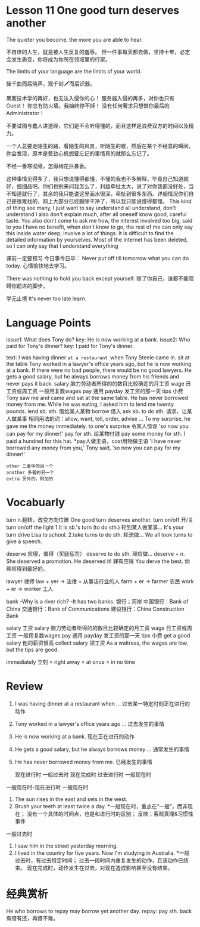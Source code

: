 # Lesson 11 One good turn deserves another

The quieter you become, the more you are able to hear.

不自律的人生，就是被人生反复的羞辱。
但一件事每天都去做，坚持十年，必定会发生质变，你将成为你所在领域里的行家。

The limits of your language are the limits of your world.

操千曲而后晓声，观千剑🗡而后识器。

黑客技术学的再好，也无法入侵你的心！
服务器入侵的再多，对你也只有Guest！
你总有防火墙，我始终停不掉！
没有任何奢求只想做你最后的Administrator！

不要试图与蠢人讲道理，它们是不会听得懂的，而且这样是浪费双方的时间以及精力。

一个人总要走陌生的路，看陌生的风景，听陌生的歌，然后在某个不经意的瞬间，你会发现，原本是费劲心机想要忘记的事情真的就那么忘记了。

不经一番寒彻骨，怎得梅花扑鼻香。

这种事情见得多了，我只想说懂得都懂，不懂的我也不多解释，毕竟自己知道就好，细细品吧。你们也别来问我怎么了，利益牵扯太大，说了对你我都没好处，当不知道就行了，其余的我只能说这里面水很深，牵扯到很多东西。详细情况你们自己是很难找的，网上大部分已经删除干净了，所以我只能说懂得都懂。
This kind of thing see many, I just want to say understand all understand, don't understand I also don't explain much, after all oneself know good, careful taste. You also don't come to ask me how, the interest involved too big, said to you I have no benefit, when don't know to go, the rest of me can only say this inside water deep, involve a lot of things. It is difficult to find the detailed information by yourselves. Most of the Internet has been deleted, so I can only say that I understand everything

课前一定要预习
今日事今日毕：
    Never put off till tomorrow what you can do today.
心情愉快地去学习。

There was nothing to hold you back except yourself. 除了你自己，谁都不能阻碍你前进的脚步。

学无止境
It's never too late learn.

# Language Points

issue1:
    What does Tony do?
key:
    He is now working at a bank.
issue2:
    Who paid for Tony's dinner?
key:
    I paid for Tony's dinner.

text:
    I was having dinner `at a restaurant `when Tony Steele came in. 
        sit at the table
    Tony worked in a lawyer's office years ago, but he is now working at a bank.
        If there were no bad people, there would be no good lawyers.
    He gets a good salary, but he always borrows money from his friends and never pays it back.
        salary 脑力劳动者所得的的数目比较确定的月工资
        wage 日工资或周工资
            一般用复数wages
        pay 通用
            payday 发工资的那一天
        tips 小费
    Tony saw me and came and sat at the same table. He has never borrowed money from me.
    While he was eating, I asked him to lend me twenty pounds.
        lend sb. sth. 借给某人某物
        borrow 借入
        ask sb. to do sth. 请求，让某人做某事
        相同用法的词：allow, want, tell, order, advise ...
    To my surprise, he gave me the money immediately.
        to one's surprise 令某人惊讶
        'so now you can pay for my dinner!'
        pay for sth. 给某物付钱
        pay some money for sth.
        I paid a hundred for this hat.
            *pay人做主语，cost用物做主语
    'I have never borrowed any money from you,' Tony said, 'so now you can pay for my dinner!'

    other 二者中的另一个
    another 多者的另一个
    extra 另外的，附加的

# Vocabuarly

turn n.翻转，改变方向位置
    One good turn deserves another.
    turn on/off 开/关
    turn on/off the light
    1.It is sb.'s turn (to do sth.) 轮到某人做某事...
        It's your turn drive Lisa to school.
    2.take turns to do sth. 轮流做...
        We all took turns to give a speech.

deserve 应得，值得（奖励惩罚）
    deserve to do sth. 理应做...
    deserve + n. 
    She deserved a promotion.
    He deserved it! 罪有应得
    You derve the best. 你理应得到最好的。

lawyer 律师
    law + yer -> 法律 + 从事该行业的人
    farm + er -> farmer 农民
    work + er -> worker 工人

bank 
    -Why is a river rich?
    -It has two banks.
    银行；河岸
    中国银行：Bank of China
    交通银行：Bank of Communications
    建设银行：China Construction Bank

salary 工资
    salary 脑力劳动者所得的的数目比较确定的月工资
    wage 日工资或周工资
        一般用复数wages
    pay 通用
        payday 发工资的那一天
    tips 小费
    get a good salary  他的薪资很高
    collect salary 领工资
    As a waitress, the wages are low, but the tips are good.

immediately 立刻
    = right away
    = at once 
    = in no time

# Review

1. I was having dinner at a restaurant when ...
    过去某一特定时刻正在进行的动作
2. Tony worked in a lawyer's office years ago ...
    过去发生的事情
3. He is now working at a bank.
    现在正在进行的动作
4. He gets a good salary, but he always borrows money ... 
    通常发生的事情
5. He has never borrowed money from me.
    已经发生的事情

    现在进行时
    一般过去时
    现在完成时
    过去进行时
    一般现在时

一般现在时-现在进行时
一般现在时
1. The sun rises in the east and sets in the west.
2. Brush your teeth at least twice a day.
*一般现在时，重点在“一般”，而非现在；
没有一个具体的时间点，也是和进行时的区别；
反映；客观真理&习惯性事件

一般过去时
1. I saw him in the street yesterday morning. 
2. I lived in the country for five years. Now I'm studying in Australia.
*一般过去时，有过去特定时间；
过去一段时间内重复发生的动作，且该动作已结束。
现在完成时，动作发生在过去，对现在造成影响甚至没有结束。

# 经典赏析

He who borrows to repay may borrow yet another day.
    repay: pay sth. back
有借有还，再借不难。